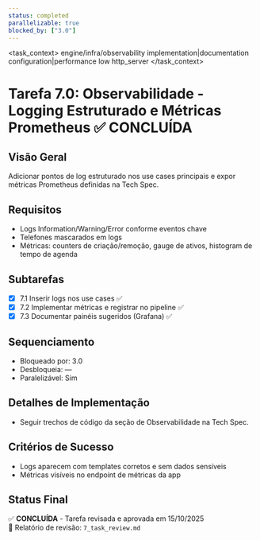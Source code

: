 ```yaml
---
status: completed
parallelizable: true
blocked_by: ["3.0"]
---
```


<task_context>
<domain>engine/infra/observability</domain>
<type>implementation|documentation</type>
<scope>configuration|performance</scope>
<complexity>low</complexity>
<dependencies>http_server</dependencies>
<unblocks></unblocks>
</task_context>

# Tarefa 7.0: Observabilidade - Logging Estruturado e Métricas Prometheus ✅ CONCLUÍDA

## Visão Geral
Adicionar pontos de log estruturado nos use cases principais e expor métricas Prometheus definidas na Tech Spec.

## Requisitos
- Logs Information/Warning/Error conforme eventos chave
- Telefones mascarados em logs
- Métricas: counters de criação/remoção, gauge de ativos, histogram de tempo de agenda

## Subtarefas
- [x] 7.1 Inserir logs nos use cases ✅
- [x] 7.2 Implementar métricas e registrar no pipeline ✅
- [x] 7.3 Documentar painéis sugeridos (Grafana) ✅

## Sequenciamento
- Bloqueado por: 3.0
- Desbloqueia: —
- Paralelizável: Sim

## Detalhes de Implementação
- Seguir trechos de código da seção de Observabilidade na Tech Spec.

## Critérios de Sucesso
- Logs aparecem com templates corretos e sem dados sensíveis
- Métricas visíveis no endpoint de métricas da app

## Status Final
✅ **CONCLUÍDA** - Tarefa revisada e aprovada em 15/10/2025  
📄 Relatório de revisão: `7_task_review.md`